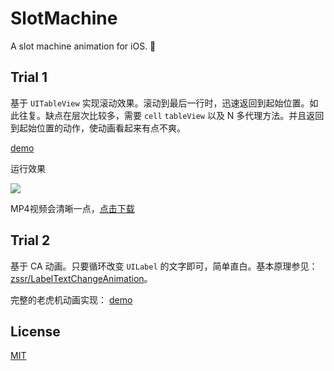 # SlotMachine
A  slot machine animation for iOS. 🎲

## Trial 1
 
基于 `UITableView` 实现滚动效果。滚动到最后一行时，迅速返回到起始位置。如此往复。缺点在层次比较多，需要 `cell` `tableView` 以及 N 多代理方法。并且返回到起始位置的动作，使动画看起来有点不爽。

[demo](https://github.com/zssr/SlotMachine/tree/master/SlotMachine)

运行效果

![](https://github.com/zssr/SlotMachine/blob/master/images/slotmachine.gif)

MP4视频会清晰一点，[点击下载](https://github.com/zssr/SlotMachine/blob/master/images/slotmachine.mp4?raw=true)

## Trial 2

基于 CA 动画。只要循环改变 `UILabel` 的文字即可，简单直白。基本原理参见：[zssr/LabelTextChangeAnimation](https://github.com/zssr/LabelTextChangeAnimation)。

完整的老虎机动画实现： [demo](https://github.com/zssr/SlotMachine/tree/master/SlotMachine-Refined)

## License

[MIT](https://github.com/zssr/SlotMachine/blob/master/LICENSE)
